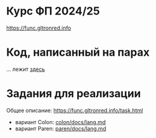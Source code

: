 # Курс ФП 2024/25

https://func.gltronred.info

# Код, написанный на парах

... лежит [здесь](lessons/)

# Задания для реализации

Общее описание: https://func.gltronred.info/task.html

- вариант Colon: [colon/docs/lang.md](colon/docs/lang.md)
- вариант Paren: [paren/docs/lang.md](paren/docs/lang.md)
